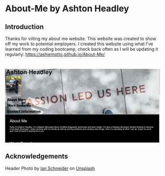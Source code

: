 # About-Me by Ashton Headley

## Introduction

Thanks for viiting my about me website. This website was created to show off my work to potential employers. I created this website using what I've learned from my coding bootcamp, check back often as I will be updating it regularly: https://ashiemotto.github.io/About-Me/
#
![picture of website](./images/Screenshot.png)


## Acknowledgements

Header <span>Photo by <a href="https://unsplash.com/@goian?utm_source=unsplash&amp;utm_medium=referral&amp;utm_content=creditCopyText">Ian Schneider</a> on <a href="https://unsplash.com/s/photos/header-images?utm_source=unsplash&amp;utm_medium=referral&amp;utm_content=creditCopyText">Unsplash</a></span>
